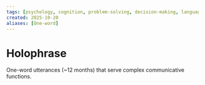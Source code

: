 ```yaml
---
tags: [psychology, cognition, problem-solving, decision-making, language, intelligence, testing, heuristics, bias]
created: 2025-10-20
aliases: [One-word]
---
```

# Holophrase

One-word utterances (~12 months) that serve complex communicative functions.
